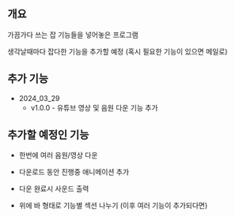 ## 개요
가끔가다 쓰는 잡 기능들을 넣어놓은 프로그램

생각날때마다 잡다한 기능을 추가할 예정 (혹시 필요한 기능이 있으면 메일로)

## 추가 기능
* 2024_03_29
  * v1.0.0 - 유튜브 영상 및 음원 다운 기능 추가

## 추가할 예정인 기능
* 한번에 여러 음원/영상 다운
* 다운로드 동안 진행중 애니메이션 추가
* 다운 완료시 사운드 출력

* 위에 바 형태로 기능별 섹션 나누기 (이후 여러 기능이 추가되다면)
